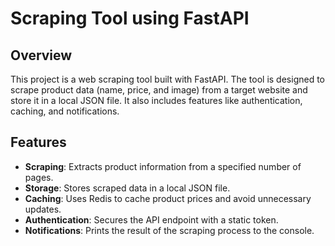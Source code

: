 # Scraping Tool using FastAPI

## Overview

This project is a web scraping tool built with FastAPI. The tool is designed to scrape product data (name, price, and image) from a target website and store it in a local JSON file. It also includes features like authentication, caching, and notifications.

## Features

- **Scraping**: Extracts product information from a specified number of pages.
- **Storage**: Stores scraped data in a local JSON file.
- **Caching**: Uses Redis to cache product prices and avoid unnecessary updates.
- **Authentication**: Secures the API endpoint with a static token.
- **Notifications**: Prints the result of the scraping process to the console.
